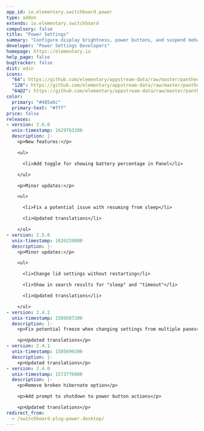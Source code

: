 ```yaml
---
app_id: io.elementary.switchboard.power
type: addon
extends: io.elementary.switchboard
compulsory: false
title: "Power Settings"
summary: "Configure display brightness, power buttons, and suspend behavior"
developer: "Power Settings Developers"
homepage: https://elementary.io
help_page: false
bugtracker: false
dist: odin
icons:
  "64": https://github.com/elementary/appstream-data/raw/master/pantheon-data/main/icons/64x64/switchboard-plug-power_preferences-system-power.png
  "128": https://github.com/elementary/appstream-data/raw/master/pantheon-data/main/icons/128x128/switchboard-plug-power_preferences-system-power.png
  "64@2": https://github.com/elementary/appstream-data/raw/master/pantheon-data/main/icons/64x64@2/switchboard-plug-power_preferences-system-power.png
color:
  primary: "#485a6c"
  primary-text: "#fff"
price: false
releases:
- version: 2.6.0
  unix-timestamp: 1629763200
  description: |-
    <p>New features:</p>

    <ul>

      <li>Add toggle for showing battery percentage in Panel</li>

    </ul>

    <p>Minor updates:</p>

    <ul>

      <li>Fix a potential issue with resuming from sleep</li>

      <li>Updated translations</li>

    </ul>
- version: 2.5.0
  unix-timestamp: 1626220800
  description: |-
    <p>Minor updates:</p>

    <ul>

      <li>Change lid settings without restarting</li>

      <li>Show in search results for "sleep" and "timeout"</li>

      <li>Updated translations</li>

    </ul>
- version: 2.4.2
  unix-timestamp: 1589587200
  description: |-
    <p>Fix potential freeze when changing settings from multiple panes</p>

    <p>Updated translations</p>
- version: 2.4.1
  unix-timestamp: 1585699200
  description: |-
    <p>Updated translations</p>
- version: 2.4.0
  unix-timestamp: 1573776000
  description: |-
    <p>Remove broken hibernate option</p>

    <p>Add prompt to shutdown to power button actions</p>

    <p>Updated translations</p>
redirect_from:
  - /switchboard-plug-power.desktop/
---
```


